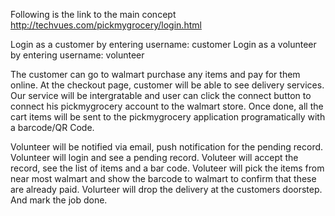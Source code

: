 Following is the link to the main concept 
http://techvues.com/pickmygrocery/login.html

Login as a customer by entering username: customer 
Login as a volunteer by entering username: volunteer

The customer can go to walmart purchase any items and pay for them online. At the checkout page, customer will be able to see delivery services. 
Our service will be intergratable and user can click the connect button to connect his pickmygrocery account to the walmart store. 
Once done, all the cart items will be sent to the pickmygrocery application programatically with a barcode/QR Code. 

Volunteer will be notified via email, push notification for the pending record. Volunteer will login and see a pending record. 
Voluteer will accept the record, see the list of items and a bar code. 
Voluteer will pick the items from near  most walmart and show the barcode to walmart to confirm that these are already paid. 
Volurteer will drop the delivery at the customers doorstep. 
And mark the job done. 
